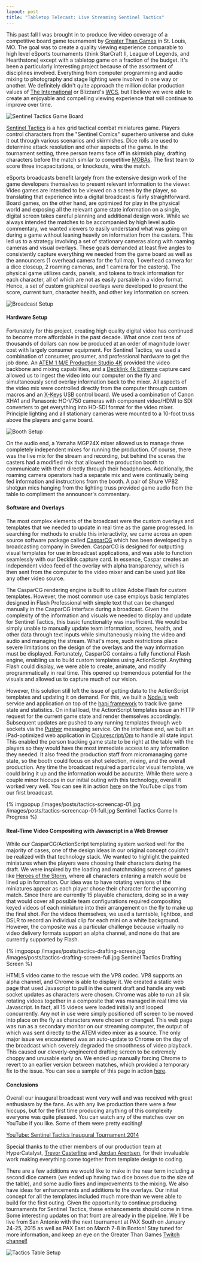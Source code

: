 ```yaml
---
layout: post
title: "Tabletop Telecast: Live Streaming Sentinel Tactics"
---
```

This past fall I was brought in to produce live video coverage of a competitive board game tournament by [Greater Than Games](http://greaterthangames.com/) in St. Louis, MO. The goal was to create a quality viewing experience comparable to high level eSports tournaments (think StarCraft II, League of Legends, and Hearthstone) except with a tabletop game on a fraction of the budget. It's been a particularly interesting project because of the assortment of disciplines involved. Everything from computer programming and audio mixing to photography and stage lighting were involved in one way or another. We definitely didn't quite approach the million dollar production values of [The International](http://en.wikipedia.org/wiki/The_International_%28video_gaming%29) or Blizzard's [WCS](http://wiki.teamliquid.net/starcraft2/2014_StarCraft_II_World_Championship_Series), but I believe we were able to create an enjoyable and compelling viewing experience that will continue to improve over time.

![Sentinel Tactics Game Board](/images/posts/tactics-board-setup.jpg)

[Sentinel Tactics](http://boardgamegeek.com/boardgame/146408/sentinel-tactics-flame-freedom) is a hex grid tactical combat miniatures game. Players control characters from the "Sentinel Comics" superhero universe and duke it out through various scenarios and skirmishes. Dice rolls are used to determine attack resolution and other aspects of the game. In the tournament setting, three person teams face off in skirmish play, drafting characters before the match similar to competitive [MOBAs](http://en.wikipedia.org/wiki/Multiplayer_online_battle_arena). The first team to score three incapacitations, or knockouts, wins the match.

eSports broadcasts benefit largely from the extensive design work of the game developers themselves to present relevant information to the viewer. Video games are intended to be viewed on a screen by the player, so translating that experience into a digital broadcast is fairly straightforward. Board games, on the other hand, are optimized for play in the physical world and exposing all the relevant game state information on a single, digital screen takes careful planning and additional design work. While we always intended the matches to be accompanied by high level audio commentary, we wanted viewers to easily understand what was going on during a game without leaning heavily on information from the casters. This led us to a strategy involving a set of stationary cameras along with roaming cameras and visual overlays. These goals demanded at least five angles to consistently capture everything we needed from the game board as well as the announcers (1 overhead camera for the full map, 1 overhead camera for a dice closeup, 2 roaming cameras, and 1 camera for the casters). The physical game utilizes cards, panels, and tokens to track information for each character, all of which are not as easily parsable in a video format. Hence, a set of custom graphical overlays were developed to present the score, current turn, character health, and other key information on screen.

![Broadcast Setup](/images/posts/tactics-table-setup.jpg)

#### Hardware Setup

Fortunately for this project, creating high quality digital video has continued to become more affordable in the past decade. What once cost tens of thousands of dollars can now be produced at an order of magnitude lower cost with largely consumer equipment. For Sentinel Tactics, we used a combination of consumer, prosumer, and professional hardware to get the job done. An [ATEM 1 M/E Production Studio 4K](https://www.blackmagicdesign.com/products/atem) provided the video backbone and mixing capabilities, and a [Decklink 4k Extreme](https://www.blackmagicdesign.com/products/decklink) capture card allowed us to ingest the video into our computer on the fly and simultaneously send overlay information back to the mixer. All aspects of the video mix were controlled directly from the computer through custom macros and an [X-Keys](http://xkeys.com/xkeys/xk60.php) USB control board. We used a combination of Canon XHA1 and Panasonic HC-V750 cameras with component video/HDMI to SDI converters to get everything into HD-SDI format for the video mixer. Principle lighting and all stationary cameras were mounted to a 10-foot truss above the players and game board.

![Booth Setup](/images/posts/tactics-booth.jpg)

On the audio end, a Yamaha MGP24X mixer allowed us to manage three completely independent mixes for running the production. Of course, there was the live mix for the stream and recording, but behind the scenes the casters had a modified mix that allowed the production booth to communicate with them directly through their headphones. Additionally, the roaming camera operators had a separate mix and were continually being fed information and instructions from the booth. A pair of Shure VP82 shotgun mics hanging from the lighting truss provided game audio from the table to compliment the announcer's commentary.

#### Software and Overlays

The most complex elements of the broadcast were the custom overlays and templates that we needed to update in real time as the game progressed. In searching for methods to enable this interactivity, we came across an open source software package called [CasparCG](http://www.casparcg.com/) which has been developed by a broadcasting company in Sweden. CasparCG is designed for outputting visual templates for use in broadcast applications, and was able to function seamlessly with our Decklink capture card. In essence, Caspar creates an independent video feed of the overlay with alpha transparency, which is then sent from the computer to the video mixer and can be used just like any other video source.

The CasparCG rendering engine is built to utilize Adobe Flash for custom templates. However, the most common use case employs basic templates designed in Flash Professional with simple text that can be changed manually in the CasparCG interface during a broadcast. Given the complexity of the information and visuals we needed to display and update for Sentinel Tactics, this basic functionality was insufficient. We would be simply unable to manually update team information, scores, health, and other data through text inputs while simultaneously mixing the video and audio and managing the stream. What's more, such restrictions place severe limitations on the design of the overlays and the way information must be displayed. Fortunately, CasparCG contains a fully functional Flash engine, enabling us to build custom templates using ActionScript. Anything Flash could display, we were able to create, animate, and modify programmatically in real time. This opened up tremendous potential for the visuals and allowed us to capture much of our vision.

However, this solution still left the issue of getting data to the ActionScript templates and updating it on demand. For this, we built a [Node.js](http://nodejs.org/) web service and application on top of the [hapi framework](http://hapijs.com/) to track live game state and statistics. On initial load, the ActionScript templates issue an HTTP request for the current game state and render themselves accordingly. Subsequent updates are pushed to any running templates through web sockets via the [Pusher](https://pusher.com/) messaging service. On the interface end, we built an iPad-optimized web application in [Clojurescript/Om](https://github.com/swannodette/om) to handle all state input. This enabled the person tracking game state to be right at the table with the players so they would have the most immediate access to any information they needed. It also freed the production staff from micromanaging game state, so the booth could focus on shot selection, mixing, and the overall production. Any time the broadcast required a particular visual template, we could bring it up and the information would be accurate. While there were a couple minor hiccups in our initial outing with this technology, overall it worked very well. You can see it in action [here](https://www.youtube.com/watch?v=3qRoIDs3p6s&t=33m32s) on the YouTube clips from our first broadcast.

{% imgpopup /images/posts/tactics-screencap-01.jpg /images/posts/tactics-screencap-01-full.jpg Sentinel Tactics Game In Progress %}

#### Real-Time Video Compositing with Javascript in a Web Browser

While our CasparCG/ActionScript templating system worked well for the majority of cases, one of the design ideas in our original concept couldn't be realized with that technology stack. We wanted to highlight the painted miniatures when the players were choosing their characters during the draft. We were inspired by the loading and matchmaking screens of games like [Heroes of the Storm](http://us.battle.net/heroes/en/), where all characters entering a match would be lined up in formation. Our idea was to have rotating versions of the miniatures appear as each player chose their character for the upcoming match. Since there are currently 15 playable characters, doing so in a way that would cover all possible team configurations required compositing keyed videos of each miniature into their arrangement on the fly to make up the final shot. For the videos themselves, we used a turntable, lightbox, and DSLR to record an individual clip for each mini on a white background. However, the composite was a particular challenge because virtually no video delivery formats support an alpha channel, and none do that are currently supported by Flash.

{% imgpopup /images/posts/tactics-drafting-screen.jpg /images/posts/tactics-drafting-screen-full.jpg Sentinel Tactics Drafting Screen %}

HTML5 video came to the rescue with the VP8 codec. VP8 supports an alpha channel, and Chrome is able to display it. We created a static web page that used Javascript to pull in the current draft and handle any web socket updates as characters were chosen. Chrome was able to run all six rotating videos together in a composite that was managed in real time via Javascript. In fact, all 15 videos were loaded initially and looped concurrently. Any not in use were simply positioned off screen to be moved into place on the fly as characters were chosen or changed. This web page was run as a secondary monitor on our streaming computer, the output of which was sent directly to the ATEM video mixer as a source. The only major issue we encountered was an auto-update to Chrome on the day of the broadcast which severely degraded the smoothness of video playback. This caused our cleverly-engineered drafting screen to be extremely choppy and unusable early on. We ended up manually forcing Chrome to revert to an earlier version between matches, which provided a temporary fix to the issue. You can see a sample of this page in action [here](https://www.youtube.com/watch?v=kwzk-aVfH-E).


#### Conclusions

Overall our inaugural broadcast went very well and was received with great enthusiasm by the fans. As with any live production there were a few hiccups, but for the first time producing anything of this complexity everyone was quite pleased. You can watch any of the matches over on YouTube if you like. Some of them were pretty exciting!

[YouTube: Sentinel Tactics Inaugural Tournament 2014](https://www.youtube.com/playlist?list=PLBZBled0v3sKbA-Ge7ic9cSwl6Q5DvB60)

Special thanks to the other members of our production team at HyperCatalyst, [Trevor Casterline](http://twitter.com/liptrill) and [Jordan Arentsen](http://twitter.com/blissdev), for their invaluable work making everything come together from template design to coding.

There are a few additions we would like to make in the near term including a second dice camera (we ended up having two dice boxes due to the size of the table), and some audio fixes and improvements to the mixing. We also have ideas for enhancements and additions to the overlays. Our initial concept for all the templates included much more than we were able to build for the first outing. Given the opportunity to continue producing tournaments for Sentinel Tactics, these enhancements should come in time. Some interesting updates on that front are already in the pipeline. We'll be live from San Antonio with the next tournament at PAX South on January 24-25, 2015 as well as PAX East on March 7-8 in Boston! Stay tuned for more information, and keep an eye on the Greater Than Games [Twitch channel!](http://twitch.tv/greaterthangames)

![Tactics Table Setup](/images/posts/tactics-table-setup-01.jpg)
